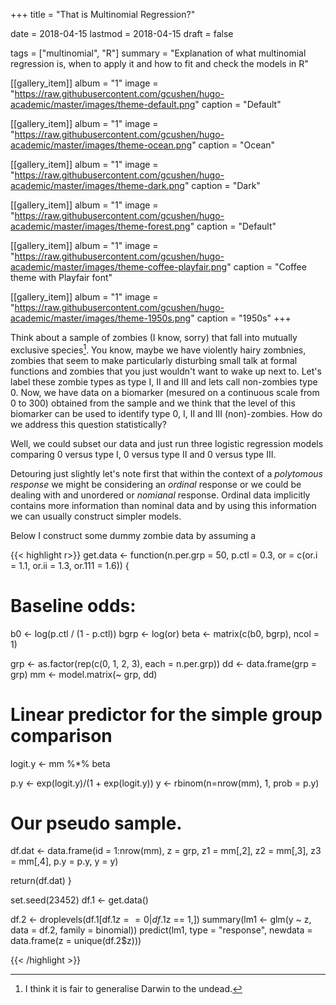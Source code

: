+++
title = "That is Multinomial Regression?"

date = 2018-04-15
lastmod = 2018-04-15
draft = false


tags = ["multinomial", "R"]
summary = "Explanation of what multinomial regression is, when to apply it and how to fit and check the models in R"


[[gallery_item]]
album = "1"
image = "https://raw.githubusercontent.com/gcushen/hugo-academic/master/images/theme-default.png"
caption = "Default"

[[gallery_item]]
album = "1"
image = "https://raw.githubusercontent.com/gcushen/hugo-academic/master/images/theme-ocean.png"
caption = "Ocean"

[[gallery_item]]
album = "1"
image = "https://raw.githubusercontent.com/gcushen/hugo-academic/master/images/theme-dark.png"
caption = "Dark"

[[gallery_item]]
album = "1"
image = "https://raw.githubusercontent.com/gcushen/hugo-academic/master/images/theme-forest.png"
caption = "Default"

[[gallery_item]]
album = "1"
image = "https://raw.githubusercontent.com/gcushen/hugo-academic/master/images/theme-coffee-playfair.png"
caption = "Coffee theme with Playfair font"

[[gallery_item]]
album = "1"
image = "https://raw.githubusercontent.com/gcushen/hugo-academic/master/images/theme-1950s.png"
caption = "1950s"
+++

Think about a sample of zombies (I know, sorry) that fall into mutually exclusive species[^1]. You know, maybe we have violently hairy zombnies, zombies that seem to make particularly disturbing small talk at formal functions and zombies that you just wouldn't want to wake up next to. Let's label these zombie types as type I, II and III and lets call non-zombies type 0. Now, we have data on a biomarker (mesured on a continuous scale from 0 to 300) obtained from the sample and we think that the level of this biomarker can be used to identify type 0, I, II and III (non)-zombies. How do we address this question statistically?

Well, we could subset our data and just run three logistic regression models comparing 0 versus type I, 0 versus type II and 0 versus type III. 

Detouring just slightly let's note first that within the context of a *polytomous response* we might be considering an *ordinal* response or we could be dealing with and unordered or *nomianal* response. Ordinal data implicitly contains more information than nominal data and by using this information we can usually construct simpler models.

Below I construct some dummy zombie data by assuming a 



{{< highlight r>}}
get.data <- function(n.per.grp = 50, 
                     p.ctl = 0.3,
                     or = c(or.i = 1.1, 
                            or.ii = 1.3, 
                            or.111 = 1.6)) {
  
  # Baseline odds:
  b0 <- log(p.ctl / (1 - p.ctl))
  bgrp <- log(or)
  beta <- matrix(c(b0, bgrp), ncol = 1)
  
  grp <- as.factor(rep(c(0, 1, 2, 3), each = n.per.grp))
  dd <- data.frame(grp = grp)
  mm <- model.matrix(~ grp, dd)
  
  # Linear predictor for the simple group comparison
  logit.y <- mm %*% beta

  p.y <- exp(logit.y)/(1 + exp(logit.y)) 
  y <- rbinom(n=nrow(mm), 1, prob = p.y)
  
  # Our pseudo sample.
  df.dat <- data.frame(id = 1:nrow(mm), 
                       z = grp,
                       z1 = mm[,2],
                       z2 = mm[,3],
                       z3 = mm[,4],
                       p.y = p.y,
                       y = y)
  
  return(df.dat)
}

set.seed(23452)
df.1 <- get.data()

df.2 <- droplevels(df.1[df.1$z == 0 | df.1$z == 1,])
summary(lm1 <- glm(y ~ z, data = df.2, family = binomial))
predict(lm1, type = "response",
  newdata = data.frame(z = unique(df.2$z)))


{{< /highlight >}}





[^1]: I think it is fair to generalise Darwin to the undead.








